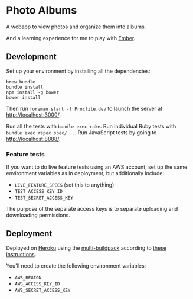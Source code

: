# Photo Albums

A webapp to view photos and organize them into albums.

And a learning experience for me to play with [Ember][].

[Ember]: http://emberjs.com/

## Development

Set up your environment by installing all the dependencies:

```
brew bundle
bundle install
npm install -g bower
bower install
```

Then run `foreman start -f Procfile.dev` to launch the server at [http://localhost:3000/](http://localhost:3000/).

Run all the tests with `bundle exec rake`.
Run individual Ruby tests with `bundle exec rspec spec/...`.
Run JavaScript tests by going to [http://localhost:8888/](http://localhost:8888/).

### Feature tests

If you want to do live feature tests using an AWS account, set up the same environment variables as in deployment, but additionally include:

* `LIVE_FEATURE_SPECS` (set this to anything)
* `TEST_ACCESS_KEY_ID`
* `TEST_SECRET_ACCESS_KEY`

The purpose of the separate access keys is to separate uploading and downloading permissions.

## Deployment

Deployed on [Heroku][] using the [multi-buildpack][] according to [these instructions][].

You'll need to create the following environment variables:

* `AWS_REGION`
* `AWS_ACCESS_KEY_ID`
* `AWS_SECRET_ACCESS_KEY`

[Heroku]: http://heroku.com
[multi-buildpack]: https://github.com/ddollar/heroku-buildpack-multi
[these instructions]: https://coderwall.com/p/6bmygq
